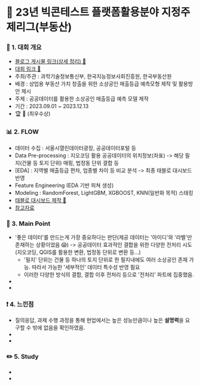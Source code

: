 # 📌 23년 빅콘테스트 플랫폼활용분야 지정주제리그(부동산)

### 📄 1. 대회 개요
  - [블로그 게시물 링크(상세 정리) 🔗](https://blog.naver.com/2hannseok/223295662908)
  - [대회 링크 🔗](https://bd.kma.go.kr/contest/info_05.do) 
  - 주최/주관 : 과학기술정보통신부, 한국지능정보사회진흥원, 한국부동산원
  - 배경 : 상업용 부동산 가치 창출을 위한 소상공인 매출등급 예측모형 제작 및 활용방안 제시
  - 주제 : 공공데이터를 활용한 소상공인 매출등급 예측 모델 제작
  - 기간 : 2023.09.01 ~ 2023.12.13
  - :trophy: 🥇 (최우수상)

### 📊  2. FLOW 
  - 데이터 수집 : 서울시열린데이터광장, 공공데이터포털 등
  - Data Pre-processing : 지오코딩 활용 공공데이터의 위치정보(좌표) -> 해당 필지(건물 등 토지 단위) 매핑, 법정동 단위 결합 등
  - [EDA] : 지역별 매출등급 편차, 업종별 차이 등 비교 분석 -> 최종 태블로 대시보드 반영
  - Feature Engineering (EDA 기반 피쳐 생성)
  - Modeling : RandomForest, LightGBM, XGBOOST, KNN(일반화 목적) 스태킹
  - [태블로 대시보드 제작 🔗](https://public.tableau.com/app/profile/seungyong.lee/viz/__16955237451750/sheet1)
  - [참고자료](https://github.com/Lee-han-seok/Data-Competition/blob/main/%E2%98%85%5B23.12%5D%20%EB%B9%85%EC%BD%98%ED%85%8C%EC%8A%A4%ED%8A%B8%20%ED%94%8C%EB%9E%AB%ED%8F%BC%ED%99%9C%EC%9A%A9%EB%B6%84%EC%95%BC%20%EC%A7%80%EC%A0%95%EC%A3%BC%EC%A0%9C%EB%A6%AC%EA%B7%B8(%EB%B6%80%EB%8F%99%EC%82%B0)/%EC%9A%B0%EB%A6%AC4Lee_%EC%B5%9C%EC%A2%85%EB%B0%9C%ED%91%9C%EC%9E%90%EB%A3%8C.pdf)

### 🎯 3. Main Point
- '좋은 데이터'를 만드는게 가장 중요하다는 판단(제공 데이터는 '아이디'와 '라벨'만 존재하는 상황이었음 😱) -> 공공데이터 효과적인 결합을 위한 다양한 전처리 시도 (지오코딩, QGIS를 활용한 변환, 법정동 단위로 변환 등...) 
  - '필지' 단위는 건물 등 하나의 토지 단위로 한 필지내에도 여러 소상공인 존재 가능. 따라서 가능한 '세부적인' 데이터 특수성 반영 필요
  - 이러한 다양한 방식의 결합, 결합 이후 전처리 등으로 '전처리' 파트에 집중했음. 
-
-

### ❗ 4. 느낀점
- 질의응답, 과제 수행 과정을 통해 현업에서는 높은 성능만큼이나 높은 **설명력**을 요구할 수 밖에 없음을 확인하였음.
-
-


### ✏️ 5. Study
-
-
